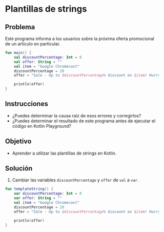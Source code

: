 # Plantillas de strings

## Problema
Este programa informa a los usuarios sobre la próxima oferta promocional de un artículo en particular.
````kotlin
fun main() {
    val discountPercentage: Int = 0
    val offer: String = ""
    val item = "Google Chromecast"
    discountPercentage = 20
    offer = "Sale - Up to $discountPercentage% discount on $item! Hurry up!"

    println(offer)
}
````

## Instrucciones
- ¿Puedes determinar la causa raíz de esos errores y corregirlos?
- ¿Puedes determinar el resultado de este programa antes de ejecutar el código en Kotlin Playground?

## Objetivo
- Aprender a utilizar las plantillas de strings en Kotlin.

## Solución
1. Cambiar las variables `discountPercentage` y `offer` de `val` a `var`.
````kotlin
fun templateString() {
    var discountPercentage: Int = 0
    var offer: String = ""
    val item = "Google Chromecast"
    discountPercentage = 20
    offer = "Sale - Up to $discountPercentage% discount on $item! Hurry up!"

    println(offer)
}
````